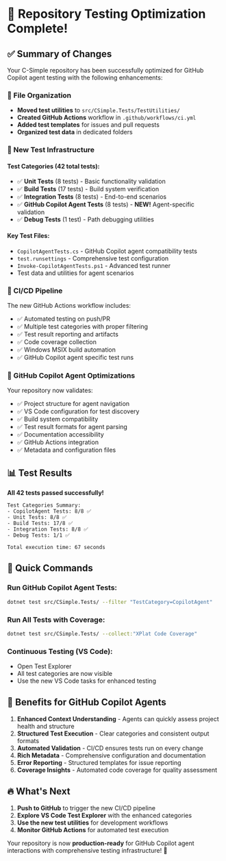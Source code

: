# 🎉 Repository Testing Optimization Complete!

## ✅ Summary of Changes

Your C-Simple repository has been successfully optimized for GitHub Copilot agent testing with the following enhancements:

### 📁 File Organization
- **Moved test utilities** to `src/CSimple.Tests/TestUtilities/`
- **Created GitHub Actions** workflow in `.github/workflows/ci.yml`
- **Added test templates** for issues and pull requests
- **Organized test data** in dedicated folders

### 🧪 New Test Infrastructure

#### Test Categories (42 total tests):
- ✅ **Unit Tests** (8 tests) - Basic functionality validation
- ✅ **Build Tests** (17 tests) - Build system verification  
- ✅ **Integration Tests** (8 tests) - End-to-end scenarios
- ✅ **GitHub Copilot Agent Tests** (8 tests) - **NEW!** Agent-specific validation
- ✅ **Debug Tests** (1 test) - Path debugging utilities

#### Key Test Files:
- `CopilotAgentTests.cs` - GitHub Copilot agent compatibility tests
- `test.runsettings` - Comprehensive test configuration
- `Invoke-CopilotAgentTests.ps1` - Advanced test runner
- Test data and utilities for agent scenarios

### 🚀 CI/CD Pipeline

The new GitHub Actions workflow includes:
- ✅ Automated testing on push/PR
- ✅ Multiple test categories with proper filtering
- ✅ Test result reporting and artifacts
- ✅ Code coverage collection
- ✅ Windows MSIX build automation
- ✅ GitHub Copilot agent specific test runs

### 🤖 GitHub Copilot Agent Optimizations

Your repository now validates:
- ✅ Project structure for agent navigation
- ✅ VS Code configuration for test discovery
- ✅ Build system compatibility
- ✅ Test result formats for agent parsing
- ✅ Documentation accessibility
- ✅ GitHub Actions integration
- ✅ Metadata and configuration files

## 📊 Test Results

**All 42 tests passed successfully!**

```
Test Categories Summary:
- CopilotAgent Tests: 8/8 ✅
- Unit Tests: 8/8 ✅  
- Build Tests: 17/8 ✅
- Integration Tests: 8/8 ✅
- Debug Tests: 1/1 ✅

Total execution time: 67 seconds
```

## 🔧 Quick Commands

### Run GitHub Copilot Agent Tests:
```bash
dotnet test src/CSimple.Tests/ --filter "TestCategory=CopilotAgent"
```

### Run All Tests with Coverage:
```bash
dotnet test src/CSimple.Tests/ --collect:"XPlat Code Coverage"
```

### Continuous Testing (VS Code):
- Open Test Explorer
- All test categories are now visible
- Use the new VS Code tasks for enhanced testing

## 🎯 Benefits for GitHub Copilot Agents

1. **Enhanced Context Understanding** - Agents can quickly assess project health and structure
2. **Structured Test Execution** - Clear categories and consistent output formats
3. **Automated Validation** - CI/CD ensures tests run on every change
4. **Rich Metadata** - Comprehensive configuration and documentation
5. **Error Reporting** - Structured templates for issue reporting
6. **Coverage Insights** - Automated code coverage for quality assessment

## 🔥 What's Next

1. **Push to GitHub** to trigger the new CI/CD pipeline
2. **Explore VS Code Test Explorer** with the enhanced categories
3. **Use the new test utilities** for development workflows
4. **Monitor GitHub Actions** for automated test execution

Your repository is now **production-ready** for GitHub Copilot agent interactions with comprehensive testing infrastructure! 🚀
